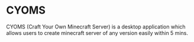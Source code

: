 # CYOMS
CYOMS (Craft Your Own Minecraft Server) is a desktop application which allows users to create minecraft server of any version easily within 5 mins.
